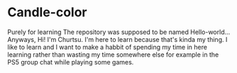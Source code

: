 # Candle-color
Purely for learning
The repository was supposed to be named Hello-world...
Anyways, Hi! I'm Churtsu. I'm here to learn because that's kinda my thing. I like to learn and I want to make a habbit of spending my time in here learning rather than wasting my time somewhere else for example in the PS5 group chat while playing some games. 
